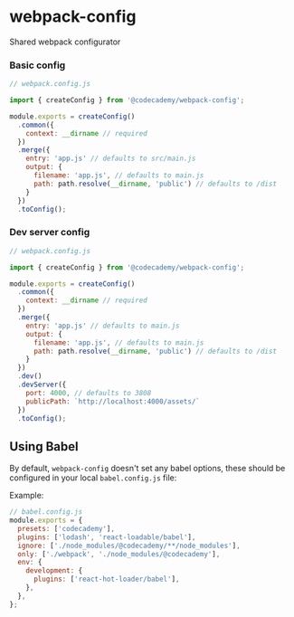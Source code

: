 # webpack-config

Shared webpack configurator

### Basic config

```js
// webpack.config.js

import { createConfig } from '@codecademy/webpack-config';

module.exports = createConfig()
  .common({
    context: __dirname // required
  })
  .merge({
    entry: 'app.js' // defaults to src/main.js
    output: {
      filename: 'app.js', // defaults to main.js
      path: path.resolve(__dirname, 'public') // defaults to /dist
    }
  })
  .toConfig();
```

### Dev server config

```js
// webpack.config.js

import { createConfig } from '@codecademy/webpack-config';

module.exports = createConfig()
  .common({
    context: __dirname // required
  })
  .merge({
    entry: 'app.js' // defaults to main.js
    output: {
      filename: 'app.js', // defaults to main.js
      path: path.resolve(__dirname, 'public') // defaults to /dist
    }
  })
  .dev()
  .devServer({
    port: 4000, // defaults to 3808
    publicPath: `http://localhost:4000/assets/`
  })
  .toConfig();
```

## Using Babel

By default, `webpack-config` doesn't set any babel options, these should be configured in your local `babel.config.js` file:

Example:

```js
// babel.config.js
module.exports = {
  presets: ['codecademy'],
  plugins: ['lodash', 'react-loadable/babel'],
  ignore: ['./node_modules/@codecademy/**/node_modules'],
  only: ['./webpack', './node_modules/@codecademy'],
  env: {
    development: {
      plugins: ['react-hot-loader/babel'],
    },
  },
};
```

